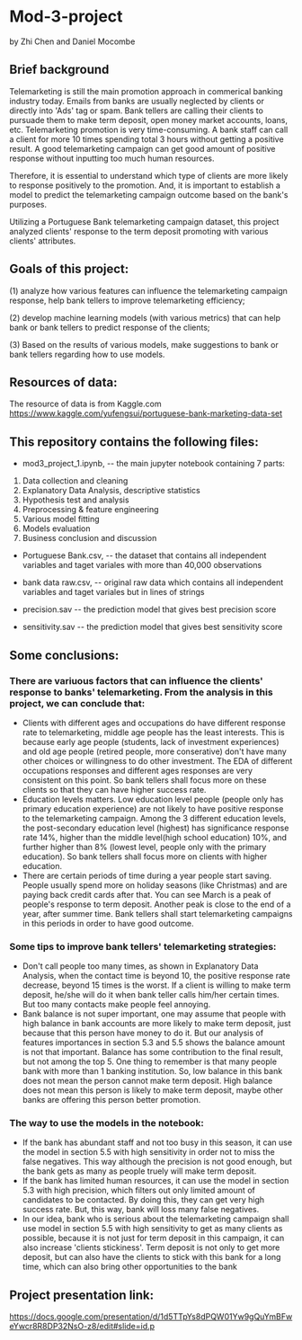 # Mod-3-project
by Zhi Chen and Daniel Mocombe

## Brief background
Telemarketing is still the main promotion approach in commerical banking industry today. Emails from banks are usually neglected by clients or directly into 'Ads' tag or spam. Bank tellers are calling their clients to pursuade them to make term deposit, open money market accounts, loans, etc. Telemarketing promotion is very time-consuming. A bank staff can call a client for more 10 times spending total 3 hours without getting a positive result. A good telemarketing campaign can get good amount of positive response without inputting too much human resources.

Therefore, it is essential to understand which type of clients are more likely to response positively to the promotion. And, it is important to establish a model to predict the telemarketing campaign outcome based on the bank's purposes.

Utilizing a Portuguese Bank telemarketing campaign dataset, this project analyzed clients' response to the term deposit promoting with various clients' attributes. 

## Goals of this project: 

(1) analyze how various features can influence the telemarketing campaign response, help bank tellers to improve telemarketing efficiency; 

(2) develop machine learning models (with various metrics) that can help bank or bank tellers to predict response of the clients;

(3) Based on the results of various models, make suggestions to bank or bank tellers regarding how to use models.

## Resources of data:
The resource of data is from Kaggle.com
https://www.kaggle.com/yufengsui/portuguese-bank-marketing-data-set

## This repository contains the following files:

*  mod3_project_1.ipynb, -- the main jupyter notebook containing 7 parts: 
1. Data collection and cleaning
2. Explanatory Data Analysis, descriptive statistics
3. Hypothesis test and analysis
4. Preprocessing & feature engineering
5. Various model fitting
6. Models evaluation
7. Business conclusion and discussion

*  Portuguese Bank.csv, -- the dataset that contains all independent variables and taget variales with more than 40,000 observations 

*  bank data raw.csv, -- original raw data which contains all independent variables and taget variales but in lines of strings

*  precision.sav -- the prediction model that gives best precision score

*  sensitivity.sav -- the prediction model that gives best sensitivity score

## Some conclusions: 

### There are variuous factors that can influence the clients' response to banks' telemarketing. From the analysis in this project, we can conclude that:

* Clients with different ages and occupations do have different response rate to telemarketing, middle age people has the least interests. This is because early age people (students, lack of investment experiences) and old age people (retired people, more conserative) don't have many other choices or willingness to do other investment. The EDA of different occupations responses and different ages responses are very consistent on this point. So bank tellers shall focus more on these clients so that they can have higher success rate.
* Education levels matters. Low education level people (people only has primary education experience) are not likely to have positive response to the telemarketing campaign. Among the 3 different education levels, the post-secondary education level (highest) has significance response rate 14%, higher than the middle level(high school education) 10%, and further higher than 8% (lowest level, people only with the primary education). So bank tellers shall focus more on clients with higher education.
* There are certain periods of time during a year people start saving. People usually spend more on holiday seasons (like Christmas) and are paying back credit cards after that. You can see March is a peak of people's response to term deposit. Another peak is close to the end of a year, after summer time. Bank tellers shall start telemarketing campaigns in this periods in order to have good outcome.

### Some tips to improve bank tellers' telemarketing strategies:

* Don't call people too many times, as shown in Explanatory Data Analysis, when the contact time is beyond 10, the positive response rate decrease, beyond 15 times is the worst. If a client is willing to make term deposit, he/she will do it when bank teller calls him/her certain times. But too many contacts make people feel annoying.
* Bank balance is not super important, one may assume that people with high balance in bank accounts are more likely to make term deposit, just because that this person have money to do it. But our analysis of features importances in section 5.3 and 5.5 shows the balance amount is not that important. Balance has some contribution to the final result, but not among the top 5. One thing to remember is that many people bank with more than 1 banking institution. So, low balance in this bank does not mean the person cannot make term deposit. High balance does not mean this person is likely to make term deposit, maybe other banks are offering this person better promotion.

### The way to use the models in the notebook:

* If the bank has abundant staff and not too busy in this season, it can use the model in section 5.5 with high sensitivity in order not to miss the false negatives. This way although the precision is not good enough, but the bank gets as many as people truely will make term deposit.
* If the bank has limited human resources, it can use the model in section 5.3 with high precision, which filters out only limited amount of candidates to be contacted. By doing this, they can get very high success rate. But, this way, bank will loss many false negatives.
* In our idea, bank who is serious about the telemarketing campaign shall use model in section 5.5 with high sensitivity to get as many clients as possible, because it is not just for term deposit in this campaign, it can also increase 'clients stickiness'. Term deposit is not only to get more deposit, but can also have the clients to stick with this bank for a long time, which can also bring other opportunities to the bank

## Project presentation link:

https://docs.google.com/presentation/d/1d5TTpYs8dPQW01Yw9gQuYmBFweYwcr8R8DP32NsO-z8/edit#slide=id.p
